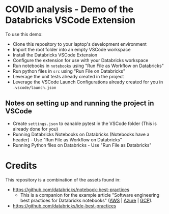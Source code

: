 # COVID analysis - Demo of the Databricks VSCode Extension

To use this demo:

- Clone this repository to your laptop's development environment
- Import the root folder into an empty VSCode workspace
- Install the Databricks VSCode Extension
- Configure the extension for use with your Databricks workspace
- Run notebooks in `notebooks` using "Run File as Workflow on Databricks"
- Run python files in `src` using "Run File on Databricks"
- Leverage the unit tests already created in the project
- Leverage the VSCode Launch Configurations already created for you in `.vscode/launch.json`



## Notes on setting up and running the project in VSCode

* Create `settings.json` to eanable pytest in the VSCode folder (This is already done for you)
* Running Databricks Notebooks on Databricks (Notebooks have a header) - Use "Run File as Workflow on Databricks"
* Running Python files on Databricks - Use "Run File as Databricks"


# Credits

This repository is a combination of the assets found in:
- https://github.com/databricks/notebook-best-practices
  - This is a companion for the example article "Software engineering best practices for Databricks notebooks" ([AWS](https://docs.databricks.com/notebooks/best-practices.html) | [Azure](https://docs.microsoft.com/azure/databricks/notebooks/best-practices) | [GCP](https://docs.gcp.databricks.com/notebooks/best-practices.html)).
- https://github.com/databricks/ide-best-practices